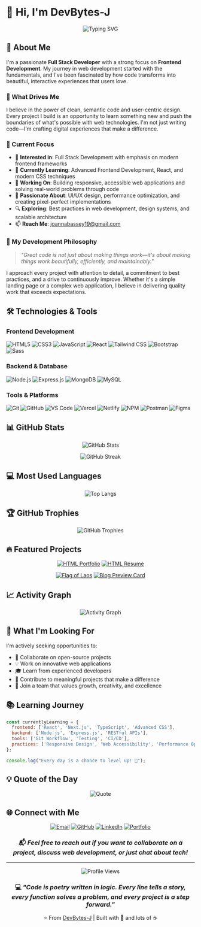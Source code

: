# 👋 Hi, I'm DevBytes-J

<div align="center">
  
  ![Typing SVG](https://readme-typing-svg.herokuapp.com?font=Fira+Code&weight=600&size=28&pause=1000&color=2E9EF7&center=true&vCenter=true&width=600&lines=Full+Stack+Developer;Frontend+Enthusiast;Building+Amazing+Experiences;Turning+Ideas+Into+Reality)
  
</div>

## 🚀 About Me

I'm a passionate **Full Stack Developer** with a strong focus on **Frontend Development**. My journey in web development started with the fundamentals, and I've been fascinated by how code transforms into beautiful, interactive experiences that users love.

### 💫 What Drives Me

I believe in the power of clean, semantic code and user-centric design. Every project I build is an opportunity to learn something new and push the boundaries of what's possible with web technologies. I'm not just writing code—I'm crafting digital experiences that make a difference.

### 🎯 Current Focus

- 👀 **Interested in**: Full Stack Development with emphasis on modern frontend frameworks
- 🌱 **Currently Learning**: Advanced Frontend Development, React, and modern CSS techniques
- 💼 **Working On**: Building responsive, accessible web applications and solving real-world problems through code
- 🎨 **Passionate About**: UI/UX design, performance optimization, and creating pixel-perfect implementations
- 🔍 **Exploring**: Best practices in web development, design systems, and scalable architecture
- 📫 **Reach Me**: [joannabassey19@gmail.com](mailto:joannabassey19@gmail.com)

### 🌟 My Development Philosophy

> *"Great code is not just about making things work—it's about making things work beautifully, efficiently, and maintainably."*

I approach every project with attention to detail, a commitment to best practices, and a drive to continuously improve. Whether it's a simple landing page or a complex web application, I believe in delivering quality work that exceeds expectations.

## 🛠️ Technologies & Tools

### Frontend Development
![HTML5](https://img.shields.io/badge/-HTML5-E34F26?style=for-the-badge&logo=html5&logoColor=white)
![CSS3](https://img.shields.io/badge/-CSS3-1572B6?style=for-the-badge&logo=css3&logoColor=white)
![JavaScript](https://img.shields.io/badge/-JavaScript-F7DF1E?style=for-the-badge&logo=javascript&logoColor=black)
![React](https://img.shields.io/badge/-React-61DAFB?style=for-the-badge&logo=react&logoColor=black)
![Tailwind CSS](https://img.shields.io/badge/-Tailwind_CSS-38B2AC?style=for-the-badge&logo=tailwind-css&logoColor=white)
![Bootstrap](https://img.shields.io/badge/-Bootstrap-7952B3?style=for-the-badge&logo=bootstrap&logoColor=white)
![Sass](https://img.shields.io/badge/-Sass-CC6699?style=for-the-badge&logo=sass&logoColor=white)

### Backend & Database
![Node.js](https://img.shields.io/badge/-Node.js-339933?style=for-the-badge&logo=node.js&logoColor=white)
![Express.js](https://img.shields.io/badge/-Express.js-000000?style=for-the-badge&logo=express&logoColor=white)
![MongoDB](https://img.shields.io/badge/-MongoDB-47A248?style=for-the-badge&logo=mongodb&logoColor=white)
![MySQL](https://img.shields.io/badge/-MySQL-4479A1?style=for-the-badge&logo=mysql&logoColor=white)

### Tools & Platforms
![Git](https://img.shields.io/badge/-Git-F05032?style=for-the-badge&logo=git&logoColor=white)
![GitHub](https://img.shields.io/badge/-GitHub-181717?style=for-the-badge&logo=github&logoColor=white)
![VS Code](https://img.shields.io/badge/-VS%20Code-007ACC?style=for-the-badge&logo=visual-studio-code&logoColor=white)
![Vercel](https://img.shields.io/badge/-Vercel-000000?style=for-the-badge&logo=vercel&logoColor=white)
![Netlify](https://img.shields.io/badge/-Netlify-00C7B7?style=for-the-badge&logo=netlify&logoColor=white)
![NPM](https://img.shields.io/badge/-NPM-CB3837?style=for-the-badge&logo=npm&logoColor=white)
![Postman](https://img.shields.io/badge/-Postman-FF6C37?style=for-the-badge&logo=postman&logoColor=white)
![Figma](https://img.shields.io/badge/-Figma-F24E1E?style=for-the-badge&logo=figma&logoColor=white)

## 📊 GitHub Stats

<div align="center">
  
  ![GitHub Stats](https://github-readme-stats.vercel.app/api?username=DevBytes-J&show_icons=true&theme=tokyonight&hide_border=true&bg_color=0D1117&title_color=58A6FF&icon_color=58A6FF&text_color=C9D1D9&count_private=true)
  
  ![GitHub Streak](https://github-readme-streak-stats.herokuapp.com/?user=DevBytes-J&theme=tokyonight&hide_border=true&background=0D1117&ring=58A6FF&fire=58A6FF&currStreakLabel=C9D1D9)
  
</div>

## 💻 Most Used Languages

<div align="center">
  
  ![Top Langs](https://github-readme-stats.vercel.app/api/top-langs/?username=DevBytes-J&layout=compact&theme=tokyonight&hide_border=true&bg_color=0D1117&title_color=58A6FF&text_color=C9D1D9&langs_count=8)
  
</div>

## 🏆 GitHub Trophies

<div align="center">
  
  ![GitHub Trophies](https://github-profile-trophy.vercel.app/?username=DevBytes-J&theme=tokyonight&no-frame=true&no-bg=true&column=7&margin-w=15&margin-h=15)
  
</div>

## 🔥 Featured Projects

<div align="center">

[![HTML Portfolio](https://github-readme-stats.vercel.app/api/pin/?username=DevBytes-J&repo=html-portfolio&theme=tokyonight&hide_border=true&bg_color=0D1117)](https://github.com/DevBytes-J/html-portfolio)
[![HTML Resume](https://github-readme-stats.vercel.app/api/pin/?username=DevBytes-J&repo=HTML-Resume&theme=tokyonight&hide_border=true&bg_color=0D1117)](https://github.com/DevBytes-J/HTML-Resume)

[![Flag of Laos](https://github-readme-stats.vercel.app/api/pin/?username=DevBytes-J&repo=Flag-of-Laos&theme=tokyonight&hide_border=true&bg_color=0D1117)](https://github.com/DevBytes-J/Flag-of-Laos)
[![Blog Preview Card](https://github-readme-stats.vercel.app/api/pin/?username=DevBytes-J&repo=Frontend-Mentor-Blog-preview-card&theme=tokyonight&hide_border=true&bg_color=0D1117)](https://github.com/DevBytes-J/Frontend-Mentor-Blog-preview-card)

</div>


## 📈 Activity Graph

<div align="center">
  
  ![Activity Graph](https://github-readme-activity-graph.vercel.app/graph?username=DevBytes-J&theme=tokyo-night&hide_border=true&bg_color=0D1117&color=58A6FF&line=58A6FF&point=C9D1D9)
  
</div>

## 💼 What I'm Looking For

I'm actively seeking opportunities to:
- 🤝 Collaborate on open-source projects
- 💡 Work on innovative web applications
- 🎓 Learn from experienced developers
- 🌱 Contribute to meaningful projects that make a difference
- 🚀 Join a team that values growth, creativity, and excellence

## 📚 Learning Journey

```javascript
const currentlyLearning = {
  frontend: ['React', 'Next.js', 'TypeScript', 'Advanced CSS'],
  backend: ['Node.js', 'Express.js', 'RESTful APIs'],
  tools: ['Git Workflow', 'Testing', 'CI/CD'],
  practices: ['Responsive Design', 'Web Accessibility', 'Performance Optimization']
};

console.log("Every day is a chance to level up! 🚀");
```

## 💡 Quote of the Day

<div align="center">
  
  ![Quote](https://quotes-github-readme.vercel.app/api?type=horizontal&theme=tokyonight)
  
</div>

## 🌐 Connect with Me

<div align="center">
  
  [![Email](https://img.shields.io/badge/-Email-D14836?style=for-the-badge&logo=gmail&logoColor=white)](mailto:joannabassey19@gmail.com)
  [![GitHub](https://img.shields.io/badge/-GitHub-181717?style=for-the-badge&logo=github&logoColor=white)](https://github.com/DevBytes-J)
  [![LinkedIn](https://img.shields.io/badge/-LinkedIn-0077B5?style=for-the-badge&logo=linkedin&logoColor=white)](https://linkedin.com/in/your-profile)
  [![Portfolio](https://img.shields.io/badge/-Portfolio-000000?style=for-the-badge&logo=react&logoColor=white)](https://your-portfolio.com)
  
</div>

<div align="center">
  
  ### 📬 *Feel free to reach out if you want to collaborate on a project, discuss web development, or just chat about tech!*
  
</div>

---

<div align="center">
  
  ![Profile Views](https://komarev.com/ghpvc/?username=DevBytes-J&color=58A6FF&style=for-the-badge&label=Profile+Views)
  
  ### 💻 *"Code is poetry written in logic. Every line tells a story, every function solves a problem, and every project is a step forward."*
  
  ⭐️ From [DevBytes-J](https://github.com/DevBytes-J) | Built with 💙 and lots of ☕
  
</div>
